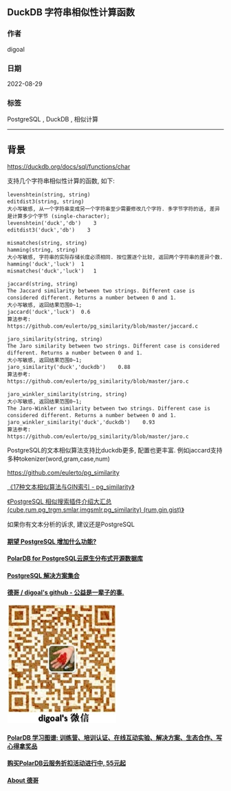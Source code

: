 ## DuckDB 字符串相似性计算函数     
                                      
### 作者                                      
digoal                                      
                                      
### 日期                                      
2022-08-29                                    
                                      
### 标签                                      
PostgreSQL , DuckDB , 相似计算               
                                      
----                                      
                                      
## 背景   
https://duckdb.org/docs/sql/functions/char  
  
支持几个字符串相似性计算的函数, 如下:  
  
```  
levenshtein(string, string)  
editdist3(string, string)  
大小写敏感, 从一个字符串变成另一个字符串至少需要修改几个字符. 多字节字符的话, 差异是计算多少个字节 (single-character);  
levenshtein('duck','db')	3  
editdist3('duck','db')	  3  
```  
  
```  
mismatches(string, string)  
hamming(string, string)  
大小写敏感, 字符串的实际存储长度必须相同. 按位置逐个比较, 返回两个字符串的差异个数.   
hamming('duck','luck')	1  
mismatches('duck','luck')	1  
```  
  
```  
jaccard(string, string)	  
The Jaccard similarity between two strings. Different case is considered different. Returns a number between 0 and 1.	  
大小写敏感, 返回结果范围0~1;   
jaccard('duck','luck')	0.6  
算法参考:  
https://github.com/eulerto/pg_similarity/blob/master/jaccard.c  
```  
  
```  
jaro_similarity(string, string)	  
The Jaro similarity between two strings. Different case is considered different. Returns a number between 0 and 1.	  
大小写敏感, 返回结果范围0~1;   
jaro_similarity('duck','duckdb')	0.88  
算法参考:  
https://github.com/eulerto/pg_similarity/blob/master/jaro.c  
```  
  
```  
jaro_winkler_similarity(string, string)	  
大小写敏感, 返回结果范围0~1;   
The Jaro-Winkler similarity between two strings. Different case is considered different. Returns a number between 0 and 1.	  
jaro_winkler_similarity('duck','duckdb')	0.93  
算法参考:  
https://github.com/eulerto/pg_similarity/blob/master/jaro.c  
```  
  
PostgreSQL的文本相似算法支持比duckdb更多, 配置也更丰富. 例如jaccard支持多种tokenizer(word,gram,case,num)   
  
https://github.com/eulerto/pg_similarity  
  
[《17种文本相似算法与GIN索引 - pg_similarity》](../201705/20170524_01.md)    
  
[《PostgreSQL 相似搜索插件介绍大汇总 (cube,rum,pg_trgm,smlar,imgsmlr,pg_similarity) (rum,gin,gist)》](../201809/20180904_01.md)    
  
如果你有文本分析的诉求, 建议还是PostgreSQL  
  
  
#### [期望 PostgreSQL 增加什么功能?](https://github.com/digoal/blog/issues/76 "269ac3d1c492e938c0191101c7238216")
  
  
#### [PolarDB for PostgreSQL云原生分布式开源数据库](https://github.com/ApsaraDB/PolarDB-for-PostgreSQL "57258f76c37864c6e6d23383d05714ea")
  
  
#### [PostgreSQL 解决方案集合](https://yq.aliyun.com/topic/118 "40cff096e9ed7122c512b35d8561d9c8")
  
  
#### [德哥 / digoal's github - 公益是一辈子的事.](https://github.com/digoal/blog/blob/master/README.md "22709685feb7cab07d30f30387f0a9ae")
  
  
![digoal's wechat](../pic/digoal_weixin.jpg "f7ad92eeba24523fd47a6e1a0e691b59")
  
  
#### [PolarDB 学习图谱: 训练营、培训认证、在线互动实验、解决方案、生态合作、写心得拿奖品](https://www.aliyun.com/database/openpolardb/activity "8642f60e04ed0c814bf9cb9677976bd4")
  
  
#### [购买PolarDB云服务折扣活动进行中, 55元起](https://www.aliyun.com/activity/new/polardb-yunparter?userCode=bsb3t4al "e0495c413bedacabb75ff1e880be465a")
  
  
#### [About 德哥](https://github.com/digoal/blog/blob/master/me/readme.md "a37735981e7704886ffd590565582dd0")
  
